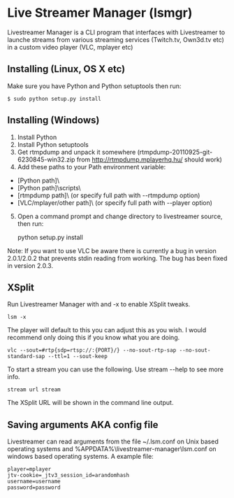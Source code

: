 Live Streamer Manager (lsmgr)
=============================

Livestreamer Manager is a CLI program that interfaces with Livestreamer to launche streams from various streaming services (Twitch.tv, Own3d.tv etc) in a custom video player (VLC, mplayer etc)

Installing (Linux, OS X etc)
----------
Make sure you have Python and Python setuptools then run:

    $ sudo python setup.py install


Installing (Windows)
--------------------
1. Install Python
2. Install Python setuptools
3. Get rtmpdump and unpack it somewhere (rtmpdump-20110925-git-6230845-win32.zip from http://rtmpdump.mplayerhq.hu/ should work)
4. Add these paths to your Path environment variable:
  * [Python path]\
  * [Python path]\scripts\
  * [rtmpdump path]\ (or specify full path with --rtmpdump option)
  * [VLC/mplayer/other path]\ (or specify full path with --player option)

5. Open a command prompt and change directory to livestreamer source, then run:

    python setup.py install

Note: If you want to use VLC be aware there is currently a bug in version 2.0.1/2.0.2
that prevents stdin reading from working. The bug has been fixed in version 2.0.3.

XSplit
------
Run Livestreamer Manager with and -x to enable XSplit tweaks.

	lsm -x

The player will default to this you can adjust this as you wish.
I would recommend only doing this if you know what you are doing.

	vlc --sout=#rtp{sdp=rtsp://:{PORT}/} --no-sout-rtp-sap --no-sout-standard-sap --ttl=1 --sout-keep

To start a stream you can use the following. Use stream --help to see more info.

	stream url stream

The XSplit URL will be shown in the command line output.

Saving arguments AKA config file
--------------------------------
Livestreamer can read arguments from the file ~/.lsm.conf on Unix based operating systems
and %APPDATA%\livestreamer-manager\lsm.conf on windows based operating systems.
A example file:

    player=mplayer
    jtv-cookie=_jtv3_session_id=arandomhash
    username=username
    password=password
